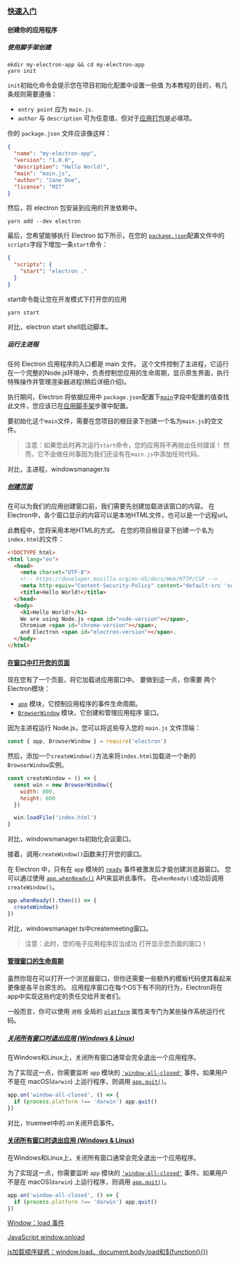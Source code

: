 ### [快速入门](https://www.electronjs.org/zh/docs/latest/tutorial/quick-start)

#### 创建你的应用程序

##### 使用脚手架创建

```shell
mkdir my-electron-app && cd my-electron-app
yarn init
```



`init`初始化命令会提示您在项目初始化配置中设置一些值 为本教程的目的，有几条规则需要遵循：

- `entry point` 应为 `main.js`.
- `author` 与 `description` 可为任意值，但对于[应用打包](https://www.electronjs.org/zh/docs/latest/tutorial/quick-start#package-and-distribute-your-application)是必填项。

你的 `package.json` 文件应该像这样：

```json
{
  "name": "my-electron-app",
  "version": "1.0.0",
  "description": "Hello World!",
  "main": "main.js",
  "author": "Jane Doe",
  "license": "MIT"
}
```



然后，将 electron 包安装到应用的开发依赖中。

```shell
yarn add --dev electron
```



最后，您希望能够执行 Electron 如下所示，在您的 [`package.json`](https://docs.npmjs.com/cli/v7/using-npm/scripts)配置文件中的`scripts`字段下增加一条`start`命令：

```json
{
  "scripts": {
    "start": "electron ."
  }
}
```

start命令能让您在开发模式下打开您的应用

```shell
yarn start
```

对比，electron start shell启动脚本。

##### 运行主进程

任何 Electron 应用程序的入口都是 main 文件。 这个文件控制了主进程，它运行在一个完整的Node.js环境中，负责控制您应用的生命周期，显示原生界面，执行特殊操作并管理渲染器进程(稍后详细介绍)。



执行期间，Electron 将依据应用中 `package.json`配置下[`main`](https://docs.npmjs.com/cli/v7/configuring-npm/package-json#main)字段中配置的值查找此文件，您应该已在[应用脚手架](https://www.electronjs.org/zh/docs/latest/tutorial/quick-start#scaffold-the-project)步骤中配置。

要初始化这个`main`文件，需要在您项目的根目录下创建一个名为`main.js`的空文件。

> 注意：如果您此时再次运行`start`命令，您的应用将不再抛出任何错误！ 然而，它不会做任何事因为我们还没有在`main.js`中添加任何代码。

对比，主进程，windowsmanager.ts

##### [创建页面](https://www.electronjs.org/zh/docs/latest/tutorial/quick-start#创建页面)

在可以为我们的应用创建窗口前，我们需要先创建加载进该窗口的内容。 在Electron中，各个窗口显示的内容可以是本地HTML文件，也可以是一个远程url。

此教程中，您将采用本地HTML的方式。 在您的项目根目录下创建一个名为`index.html`的文件：

```html
<!DOCTYPE html>
<html lang="en">
  <head>
    <meta charset="UTF-8">
    <!-- https://developer.mozilla.org/en-US/docs/Web/HTTP/CSP -->
    <meta http-equiv="Content-Security-Policy" content="default-src 'self'; script-src 'self'">
    <title>Hello World!</title>
  </head>
  <body>
    <h1>Hello World!</h1>
    We are using Node.js <span id="node-version"></span>,
    Chromium <span id="chrome-version"></span>,
    and Electron <span id="electron-version"></span>.
  </body>
</html>
```



#### [在窗口中打开您的页面](https://www.electronjs.org/zh/docs/latest/tutorial/quick-start#在窗口中打开您的页面)

现在您有了一个页面，将它加载进应用窗口中。 要做到这一点，你需要 两个Electron模块：

- [`app`](https://www.electronjs.org/zh/docs/latest/api/app) 模块，它控制应用程序的事件生命周期。
- [`BrowserWindow`](https://www.electronjs.org/zh/docs/latest/api/browser-window) 模块，它创建和管理应用程序 窗口。

因为主进程运行 Node.js，您可以将这些导入您的 `main.js` 文件顶端：

```js
const { app, BrowserWindow } = require('electron')
```



然后，添加一个`createWindow()`方法来将`index.html`加载进一个新的`BrowserWindow`实例。

```js
const createWindow = () => {
  const win = new BrowserWindow({
    width: 800,
    height: 600
  })

  win.loadFile('index.html')
}
```

对比，windowsmanager.ts初始化会议窗口。



接着，调用`createWindow()`函数来打开您的窗口。

在 Electron 中，只有在 `app` 模块的 [`ready`](https://www.electronjs.org/zh/docs/latest/api/app#event-ready) 事件被激发后才能创建浏览器窗口。 您可以通过使用 [`app.whenReady()`](https://www.electronjs.org/zh/docs/latest/api/app#appwhenready) API来监听此事件。 在`whenReady()`成功后调用`createWindow()`。

```js
app.whenReady().then(() => {
  createWindow()
})
```

对比，windowsmanager.ts中createmeeting窗口。

> 注意：此时，您的电子应用程序应当成功 打开显示您页面的窗口！



#### [管理窗口的生命周期](https://www.electronjs.org/zh/docs/latest/tutorial/quick-start#管理窗口的生命周期)

虽然你现在可以打开一个浏览器窗口，但你还需要一些额外的模板代码使其看起来更像是各平台原生的。 应用程序窗口在每个OS下有不同的行为，Electron将在app中实现这些约定的责任交给开发者们。

一般而言，你可以使用 `进程` 全局的 [`platform`](https://nodejs.org/api/process.html#process_process_platform) 属性来专门为某些操作系统运行代码。



##### [关闭所有窗口时退出应用 (Windows & Linux)](https://www.electronjs.org/zh/docs/latest/tutorial/quick-start#关闭所有窗口时退出应用-windows--linux)

在Windows和Linux上，关闭所有窗口通常会完全退出一个应用程序。

为了实现这一点，你需要监听 `app` 模块的 [`'window-all-closed'`](https://www.electronjs.org/zh/docs/latest/api/app#event-window-all-closed) 事件。如果用户不是在 macOS(`darwin`) 上运行程序，则调用 [`app.quit()`](https://www.electronjs.org/zh/docs/latest/api/app#appquit)。

```js
app.on('window-all-closed', () => {
  if (process.platform !== 'darwin') app.quit()
})
```

对比，truemeet中的.on关闭开启事件。



#### [关闭所有窗口时退出应用 (Windows & Linux)](https://www.electronjs.org/zh/docs/latest/tutorial/quick-start#关闭所有窗口时退出应用-windows--linux)

在Windows和Linux上，关闭所有窗口通常会完全退出一个应用程序。

为了实现这一点，你需要监听 `app` 模块的 [`'window-all-closed'`](https://www.electronjs.org/zh/docs/latest/api/app#event-window-all-closed) 事件。如果用户不是在 macOS(`darwin`) 上运行程序，则调用 [`app.quit()`](https://www.electronjs.org/zh/docs/latest/api/app#appquit)。

```js
app.on('window-all-closed', () => {
  if (process.platform !== 'darwin') app.quit()
})
```



[Window：load 事件](https://developer.mozilla.org/zh-CN/docs/Web/API/Window/load_event)

[JavaScript window.onload](https://www.runoob.com/w3cnote/javascript-window-onload.html)

[js加载顺序疑惑：window.load、document.body.load和$(function(){})](https://blog.csdn.net/zhangzhao100110/article/details/84659528?spm=1001.2101.3001.6650.3&utm_medium=distribute.pc_relevant.none-task-blog-2%7Edefault%7EBlogCommendFromBaidu%7ERate-3-84659528-blog-99714246.235%5Ev43%5Epc_blog_bottom_relevance_base2&depth_1-utm_source=distribute.pc_relevant.none-task-blog-2%7Edefault%7EBlogCommendFromBaidu%7ERate-3-84659528-blog-99714246.235%5Ev43%5Epc_blog_bottom_relevance_base2&utm_relevant_index=6)


